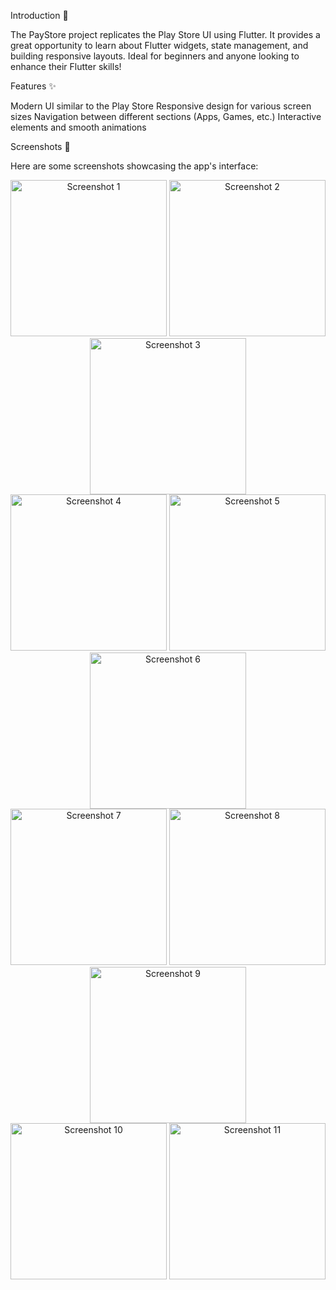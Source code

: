 Introduction 🚀

The PayStore project replicates the Play Store UI using Flutter. It provides a great opportunity to learn about Flutter widgets, state management, and building responsive layouts. Ideal for beginners and anyone looking to enhance their Flutter skills!

Features ✨

Modern UI similar to the Play Store
Responsive design for various screen sizes
Navigation between different sections (Apps, Games, etc.)
Interactive elements and smooth animations

Screenshots 📸

Here are some screenshots showcasing the app's interface:

<div align="center"> <img src="https://github.com/tvishabhatt/PlayStore2/assets/122964289/6c84e07f-e575-4f1d-973b-86d315b60899" alt="Screenshot 1" width="250"/> <img src="https://github.com/tvishabhatt/PlayStore2/assets/122964289/9d1da7a1-26e6-414d-adfe-29a21723d217" alt="Screenshot 2" width="250"/> <img src="https://github.com/tvishabhatt/PlayStore2/assets/122964289/841cc045-9be4-4c8f-84eb-81a0db4586c6" alt="Screenshot 3" width="250"/> </div> <div align="center"> <img src="https://github.com/tvishabhatt/PlayStore2/assets/122964289/2c705aef-e118-4cbd-a8f2-f4b330c6dc63" alt="Screenshot 4" width="250"/> <img src="https://github.com/tvishabhatt/PlayStore2/assets/122964289/1414fc54-f82c-49a0-9e97-2f3a0e74d84c" alt="Screenshot 5" width="250"/> <img src="https://github.com/tvishabhatt/PlayStore2/assets/122964289/9ab15ab0-ba79-4ad3-bb3f-34bada02bd86" alt="Screenshot 6" width="250"/> </div> <div align="center"> <img src="https://github.com/tvishabhatt/PlayStore2/assets/122964289/fd496674-6f4e-4560-beb6-eca5530418c1" alt="Screenshot 7" width="250"/> <img src="https://github.com/tvishabhatt/PlayStore2/assets/122964289/2e7d3acd-3b6a-4c6f-afae-fb580302cc82" alt="Screenshot 8" width="250"/> <img src="https://github.com/tvishabhatt/PlayStore2/assets/122964289/a2bde0d1-840e-4860-bf3b-781c384a8d60" alt="Screenshot 9" width="250"/> </div> <div align="center"> <img src="https://github.com/tvishabhatt/PlayStore2/assets/122964289/9d223da6-d880-408b-b057-9d65c1195361" alt="Screenshot 10" width="250"/> <img src="https://github.com/tvishabhatt/PlayStore2/assets/122964289/16f81435-5d1f-4190-9f6a-2b4a0f73036d" alt="Screenshot 11" width="250"/> </div>
